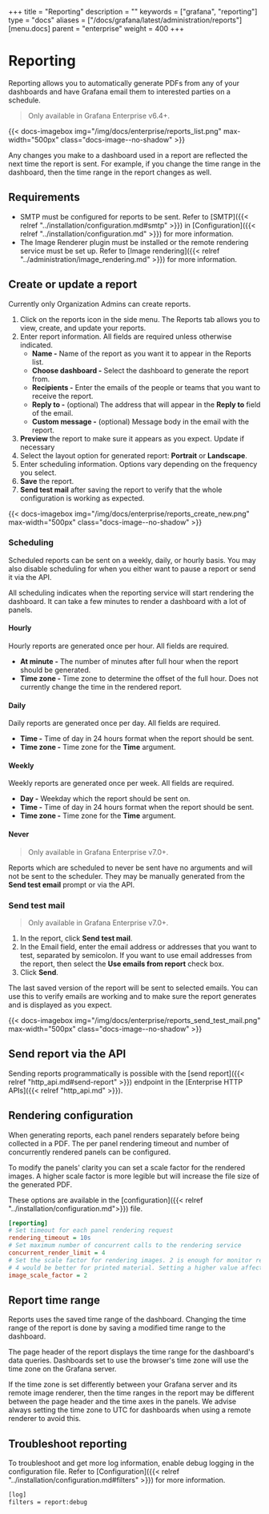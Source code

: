 +++
title = "Reporting"
description = ""
keywords = ["grafana", "reporting"]
type = "docs"
aliases = ["/docs/grafana/latest/administration/reports"]
[menu.docs]
parent = "enterprise"
weight = 400
+++

# Reporting

Reporting allows you to automatically generate PDFs from any of your dashboards and have Grafana email them to interested parties on a schedule.

> Only available in Grafana Enterprise v6.4+.

{{< docs-imagebox img="/img/docs/enterprise/reports_list.png" max-width="500px" class="docs-image--no-shadow" >}}

Any changes you make to a dashboard used in a report are reflected the next time the report is sent. For example, if you change the time range in the dashboard, then the time range in the report changes as well.

## Requirements

* SMTP must be configured for reports to be sent. Refer to [SMTP]({{< relref "../installation/configuration.md#smtp" >}}) in [Configuration]({{< relref "../installation/configuration.md" >}}) for more information.
* The Image Renderer plugin must be installed or the remote rendering service must be set up. Refer to [Image rendering]({{< relref "../administration/image_rendering.md" >}}) for more information.

## Create or update a report

Currently only Organization Admins can create reports.

1. Click on the reports icon in the side menu. The Reports tab allows you to view, create, and update your reports.
1. Enter report information. All fields are required unless otherwise indicated.
   * **Name -** Name of the report as you want it to appear in the Reports list.
   * **Choose dashboard -** Select the dashboard to generate the report from.
   * **Recipients -** Enter the emails of the people or teams that you want to receive the report.
   * **Reply to -** (optional) The address that will appear in the **Reply to** field of the email. 
   * **Custom message -** (optional) Message body in the email with the report.
1. **Preview** the report to make sure it appears as you expect. Update if necessary
1. Select the layout option for generated report: **Portrait** or **Landscape**.  
1. Enter scheduling information. Options vary depending on the frequency you select.
1. **Save** the report.
1. **Send test mail** after saving the report to verify that the whole configuration is working as expected.

{{< docs-imagebox img="/img/docs/enterprise/reports_create_new.png" max-width="500px" class="docs-image--no-shadow" >}}

### Scheduling

Scheduled reports can be sent on a weekly, daily, or hourly basis. You may also disable scheduling for when you either want to pause a report or send it via the API.

All scheduling indicates when the reporting service will start rendering the dashboard. It can take a few minutes to render a dashboard with a lot of panels.

#### Hourly

Hourly reports are generated once per hour. All fields are required.

* **At minute -** The number of minutes after full hour when the report should be generated.
* **Time zone -** Time zone to determine the offset of the full hour. Does not currently change the time in the rendered report. 

#### Daily

Daily reports are generated once per day. All fields are required.

* **Time -** Time of day in 24 hours format when the report should be sent.
* **Time zone -** Time zone for the **Time** argument.

#### Weekly

Weekly reports are generated once per week. All fields are required.

* **Day -** Weekday which the report should be sent on.
* **Time -** Time of day in 24 hours format when the report should be sent.
* **Time zone -** Time zone for the **Time** argument.

#### Never

> Only available in Grafana Enterprise v7.0+.

Reports which are scheduled to never be sent have no arguments and will not be sent to the scheduler. They may be manually generated from the **Send test email** prompt or via the API.

### Send test mail

> Only available in Grafana Enterprise v7.0+.

1. In the report, click **Send test mail**.
1. In the Email field, enter the email address or addresses that you want to test, separated by semicolon.
If you want to use email addresses from the report, then select the **Use emails from report** check box.
1. Click **Send**.

The last saved version of the report will be sent to selected emails. You can use this to verify emails are working and to make sure the report generates and is displayed as you expect.

{{< docs-imagebox img="/img/docs/enterprise/reports_send_test_mail.png" max-width="500px" class="docs-image--no-shadow" >}}

## Send report via the API

Sending reports programmatically is possible with the [send report]({{< relref "http_api.md#send-report" >}}) endpoint in the [Enterprise HTTP APIs]({{< relref "http_api.md" >}}).

## Rendering configuration

When generating reports, each panel renders separately before being collected in a PDF. The per panel rendering timeout and number of concurrently rendered panels can be configured.

To modify the panels' clarity you can set a scale factor for the rendered images. A higher scale factor is more legible but will increase the file size of the generated PDF.

 These options are available in the [configuration]({{< relref "../installation/configuration.md">}}) file.

```ini
[reporting]
# Set timeout for each panel rendering request
rendering_timeout = 10s
# Set maximum number of concurrent calls to the rendering service
concurrent_render_limit = 4
# Set the scale factor for rendering images. 2 is enough for monitor resolutions
# 4 would be better for printed material. Setting a higher value affects performance and memory
image_scale_factor = 2
```

## Report time range

Reports uses the saved time range of the dashboard. Changing the time range of the report is done by saving a modified time range to the dashboard.

The page header of the report displays the time range for the dashboard's data queries. Dashboards set to use the browser's time zone will use the time zone on the Grafana server.

If the time zone is set differently between your Grafana server and its remote image renderer, then the time ranges in the report may be different between the page header and the time axes in the panels. We advise always setting the time zone to UTC for dashboards when using a remote renderer to avoid this. 

## Troubleshoot reporting

To troubleshoot and get more log information, enable debug logging in the configuration file. Refer to [Configuration]({{< relref "../installation/configuration.md#filters" >}}) for more information.

```bash
[log]
filters = report:debug
```
